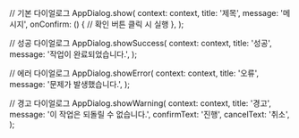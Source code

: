 // 기본 다이얼로그
AppDialog.show(
context: context,
title: '제목',
message: '메시지',
onConfirm: () {
// 확인 버튼 클릭 시 실행
},
);

// 성공 다이얼로그
AppDialog.showSuccess(
context: context,
title: '성공',
message: '작업이 완료되었습니다.',
);

// 에러 다이얼로그
AppDialog.showError(
context: context,
title: '오류',
message: '문제가 발생했습니다.',
);

// 경고 다이얼로그
AppDialog.showWarning(
context: context,
title: '경고',
message: '이 작업은 되돌릴 수 없습니다.',
confirmText: '진행',
cancelText: '취소',
);
